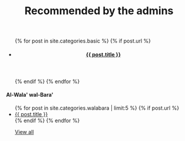 ﻿---
title: Recommended by the admins
layout: page
active: basic
permalink: /basic/
---

<article class="post">
<ul class="posts">
  {% for post in site.categories.basic %}
    {% if post.url %}
    <li>
    <article>
      <header>
      <h4><a href="{{ post.url }}">{{ post.title }}</a></h4>
      </header>
    </article>
    </li>
    {% endif %}
  {% endfor %}
</ul>

<h4>Al-Wala' wal-Bara'</h4>
<ul class="posts">
  {% for post in site.categories.walabara | limit:5 %}
    {% if post.url %}
    <li><a href="{{ post.url }}">{{ post.title }}</a>
    </li>
    {% endif %}
  {% endfor %}
  <p><a href="/walabara/">View all</a></p>
</ul>

</article>